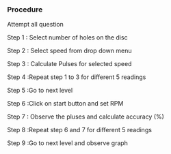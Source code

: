 ### Procedure


Attempt all question

Step 1 : Select number of holes on the disc

Step 2 : Select speed from drop down menu

Step 3 : Calculate Pulses for selected speed

Step 4 :Repeat step 1 to 3 for different 5 readings

Step 5 :Go to next level

Step 6 :Click on start button and set RPM 

Step 7 : Observe the pluses and calculate accuracy (%) 

Step 8 :Repeat step 6 and 7 for different 5 readings 

Step 9 :Go to next level and observe graph

         
